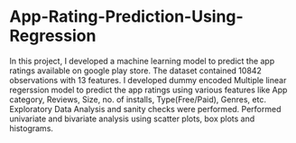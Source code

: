 # App-Rating-Prediction-Using-Regression
In this project, I developed a machine learning model to predict the app ratings available on google play store. The dataset contained 10842 observations with 13 features. I developed dummy encoded Multiple linear regerssion model to predict the app ratings using various features like App category, Reviews, Size, no. of installs, Type(Free/Paid), Genres, etc. Exploratory Data Analysis and sanity checks were performed. Performed univariate and bivariate analysis using scatter plots, box plots and histograms.
